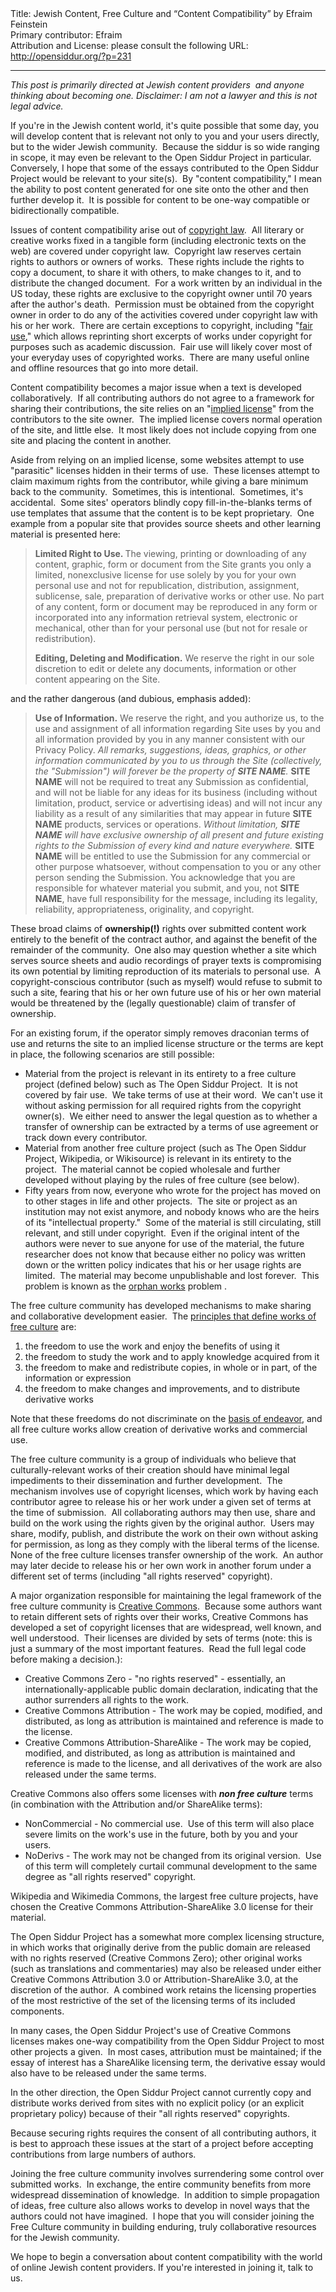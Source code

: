 <html>
<head></head>
<body>
Title: Jewish Content, Free Culture and “Content Compatibility” by Efraim Feinstein<br />
Primary contributor: Efraim<br />
Attribution and License: please consult the following URL: <a href="http://opensiddur.org/?p=231">http://opensiddur.org/?p=231</a>
<p />
<hr />

<i>This post is primarily directed at Jewish content providers  and anyone thinking about becoming one. Disclaimer: I am not a lawyer and this is not legal advice.</i>

If you're in the Jewish content world, it's quite possible that some day, you will develop  content that is relevant not only to you and your users directly, but to the wider Jewish community.  Because the siddur is so wide ranging in scope, it may even be relevant to the Open  Siddur Project in particular.  Conversely, I hope that some of the essays  contributed to the Open Siddur Project would be relevant to your site(s).  By "content compatibility," I  mean the ability to post content generated for one site onto the other  and then further develop it.  It is possible for content to be one-way  compatible or bidirectionally compatible.

Issues of content compatibility arise out of <a title="copyright law" href="http://en.wikipedia.org/wiki/Copyright">copyright law</a>.  All  literary or creative works fixed in a tangible form (including  electronic texts on the web) are covered under copyright law.  Copyright  law reserves certain rights to authors or owners of works.  These rights  include the rights to copy a document, to share it with others, to make  changes to it, and to distribute the changed document.  For a work  written by an individual in the US today, these rights are exclusive to  the copyright owner until 70 years after the author's death.  Permission  must be obtained from the copyright owner in order to do any of the  activities covered under copyright law with his or her work.  There are  certain exceptions to copyright, including "<a title="fair use" href="http://en.wikipedia.org/wiki/Fair_use" >fair use</a>," which allows  reprinting short excerpts of works under copyright for purposes such as  academic discussion.  Fair use will likely cover most of your everyday  uses of copyrighted works.  There are many useful online and offline  resources that go into more detail.

Content compatibility becomes a major issue when a text is developed  collaboratively.  If all contributing authors do not agree to a  framework for sharing their contributions, the site relies on an  "<a href="http://en.wikipedia.org/wiki/Implied_license">implied license</a>" from  the contributors to the site owner.  The implied license covers normal  operation of the site, and little else.  It most likely does not include  copying from one site and placing the content in another.

Aside from relying on an implied license, some websites attempt to use  "parasitic" licenses hidden in their terms of use.  These licenses  attempt to claim maximum rights from the contributor, while giving a  bare minimum back to the community.  Sometimes, this is intentional.  Sometimes, it's accidental.  Some sites' operators blindly copy fill-in-the-blanks terms of use templates that assume that the content is to be kept proprietary.  One example from a popular site that provides source sheets and other learning material is presented here:

<blockquote>

<b>Limited Right to Use. </b>
The viewing, printing or downloading of any content, graphic, form or  document from the Site grants you only a limited, nonexclusive license  for use solely by you for your own personal use and not for  republication, distribution, assignment, sublicense, sale, preparation  of derivative works or other use. No part of any content, form or  document may be reproduced in any form or incorporated into any  information retrieval system, electronic or mechanical, other than for  your personal use (but not for resale or redistribution).



<b>Editing, Deleting and Modification.</b>
We reserve the right in our sole discretion to edit or delete any  documents, information or other content appearing on the Site.

</blockquote>

and the rather dangerous (and dubious, emphasis added):

<blockquote>

<b>Use of Information.</b>
We reserve the right, and you authorize us, to the use and assignment of  all information regarding Site uses by you and all information provided  by you in any manner consistent with our Privacy Policy. <em>All  remarks, suggestions, ideas, graphics, or other information communicated  by you to us through the Site (collectively, the "Submission") will  forever be the property of <b>SITE NAME</b>.</em> <b>SITE NAME</b> will not be  required to treat any Submission as confidential, and will not be liable  for any ideas for its business (including without limitation, product,  service or advertising ideas) and will not incur any liability as a  result of any similarities that may appear in future <b>SITE NAME</b>  products, services or operations. <em>Without limitation, <b>SITE NAME</b> will have exclusive ownership of all present and future existing  rights to the Submission of every kind and nature everywhere.</em>  <b>SITE NAME</b> will be entitled to use the Submission for any commercial  or other purpose whatsoever, without compensation to you or any other  person sending the Submission. You acknowledge that you are responsible  for whatever material you submit, and you, not <b>SITE NAME</b>, have  full responsibility for the message, including its legality,  reliability, appropriateness, originality, and copyright.

</blockquote>

These broad claims of <strong>ownership(!)</strong> rights over submitted content work  entirely to the benefit of the contract author, and against the benefit  of the remainder of the community.  One also may question whether a site  which serves source sheets and audio recordings of prayer texts is  compromising its own potential by limiting reproduction of its materials  to personal use.  A copyright-conscious contributor (such as myself)  would refuse to submit to such a site, fearing that his or her own  future use of his or her own material would be threatened by the  (legally questionable) claim of transfer of ownership.

For an existing forum, if the operator simply removes draconian terms of use and returns the site to an implied license structure or the terms are kept in place, the following scenarios are still possible:

<ul>
<li>Material from the project is relevant in its entirety to a  free culture project (defined below) such as The Open Siddur Project.   It is not covered by fair use.  We take terms of use at their word.  We  can't use it without asking permission for all required rights from the  copyright owner(s).  We either need to answer the legal question as to  whether a transfer of ownership can be extracted by a terms of use  agreement or track down every contributor.</li>
<li>Material from another free culture project (such as The Open Siddur  Project, Wikipedia, or Wikisource) is relevant in its entirety to the  project.  The material cannot be copied wholesale and  further developed without playing by the rules of free culture (see below).</li>
<li>Fifty years from now, everyone who wrote for the project has moved on to other stages in life and other projects.  The site or project as an institution may not exist anymore, and nobody knows who are the  heirs of its "intellectual property."  Some of the material is still  circulating, still relevant, and still under copyright.  Even if the  original intent of the authors were never to sue anyone for use of the  material, the future researcher does not know that because either no  policy was written down or the written policy indicates that his or her  usage rights are limited.  The material may become unpublishable and  lost forever.  This problem is known as the <a href="http://en.wikipedia.org/wiki/Orphan_works">orphan works</a> problem  .</li>
</ul>

The free culture community has developed mechanisms to make sharing and  collaborative development easier.  The <a href="http://freedomdefined.org/Definition">principles that define works of  free culture</a> are:

<ol>
    <li>the freedom to use the work and enjoy the benefits of using it</li>
    <li>the freedom to study the work and to apply knowledge acquired from it</li>
    <li>the freedom to make and redistribute copies, in whole or in part, of  the information or expression</li>
    <li>the freedom to make changes and improvements, and to distribute  derivative works</li>
</ol>

Note that these freedoms do not discriminate on the <a href="http://www.opensource.org/docs/definition.php">basis of endeavor</a>, and all free culture  works allow creation of derivative works and commercial use.

The free culture community is a group of individuals who believe that  culturally-relevant works of their creation should have minimal legal  impediments to their dissemination and further development.  The  mechanism involves use of copyright licenses, which work by having each  contributor agree to release his or her work under a given set of terms  at the time of submission.  All collaborating authors may then use,  share and build on the work using the rights given by the original  author.  Users may share, modify, publish, and distribute the work on  their own without asking for permission, as long as they comply with the  liberal terms of the license.  None of the free culture licenses  transfer ownership of the work.  An author may later decide to release  his or her own work in another forum under a different set of terms  (including "all rights reserved" copyright).

A major organization responsible for maintaining the legal framework of  the free culture community is <a href="http://creativecommons.org/">Creative Commons</a>.  Because some authors want to retain  different sets of rights over their works, Creative Commons has  developed a set of copyright licenses that are widespread, well known,  and well understood.  Their licenses are divided by sets of terms (note:  this is just a summary of the most important features.  Read the full  legal code before making a decision.):

<ul>
<li>Creative Commons Zero - "no rights reserved" - essentially, an  internationally-applicable public domain declaration, indicating that  the author surrenders all rights to the work.</li>
<li>Creative Commons Attribution - The work may be copied, modified, and  distributed, as long as attribution is maintained and reference is made  to the license.</li>
<li>Creative Commons Attribution-ShareAlike - The work may be copied,  modified, and distributed, as long as attribution is maintained and  reference is made to the license, and all derivatives of the work are  also released under the same terms.</li>
</ul>

Creative Commons also offers some licenses with <strong><span><em></span>non free culture<span></em></span></strong> terms  (in combination with the Attribution and/or ShareAlike terms):

<ul>
<li>NonCommercial - No commercial use.  Use of this term will also place  severe limits on the work's use in the future, both by you and your users.</li>
<li>NoDerivs - The work may not be changed from its original version.  Use  of this term will completely curtail communal development to the same  degree as "all rights reserved" copyright.</li>
</ul>

Wikipedia and Wikimedia Commons, the largest free culture projects, have  chosen the Creative Commons Attribution-ShareAlike 3.0 license for their  material.

The Open Siddur Project has a somewhat more complex licensing structure,  in which works that originally derive from the public domain are  released with no rights reserved (Creative Commons Zero); other original  works (such as translations and commentaries) may also be released under  either Creative Commons Attribution 3.0 or Attribution-ShareAlike 3.0,  at the discretion of the author.  A combined work retains the licensing  properties of the most restrictive of the set of the licensing terms of  its included components.

In many cases, the Open Siddur Project's use of Creative Commons  licenses makes one-way compatibility from the Open Siddur Project to most other projects a given.  In most cases, attribution must be  maintained; if the essay of interest has a ShareAlike licensing term,  the derivative essay would also have to be released under the same terms.

In the other direction, the Open Siddur Project cannot currently copy  and distribute works derived from sites with no explicit policy (or an explicit proprietary policy) because of their "all rights reserved" copyrights.

Because securing rights requires the consent of all contributing  authors, it is best to approach these issues at the start of a project  before accepting contributions from large numbers of authors.

Joining the free culture community involves surrendering some control  over submitted works.  In exchange, the entire community benefits from  more widespread dissemination of knowledge.  In addition to simple  propagation of ideas, free culture also allows works to develop in novel  ways that the authors could not have imagined.  I hope that you will  consider joining the Free Culture community in building enduring, truly  collaborative resources for the Jewish community.

We hope to begin a conversation about content compatibility with the world of online Jewish content providers.  If you're interested in joining it, talk to us.
</body>
</html>